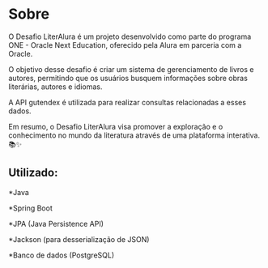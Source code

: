 # Sobre
O Desafio LiterAlura é um projeto desenvolvido como parte do programa ONE - Oracle Next Education, oferecido pela Alura em parceria com a Oracle. 


O objetivo desse desafio é criar um sistema de gerenciamento de livros e autores, permitindo que os usuários busquem informações sobre obras literárias, autores e idiomas. 


A API gutendex é utilizada para realizar consultas relacionadas a esses dados. 


Em resumo, o Desafio LiterAlura visa promover a exploração e o conhecimento no mundo da literatura através de uma plataforma interativa. 📚✨


## Utilizado:
*Java


*Spring Boot


*JPA (Java Persistence API)


*Jackson (para desserialização de JSON)


*Banco de dados (PostgreSQL)

